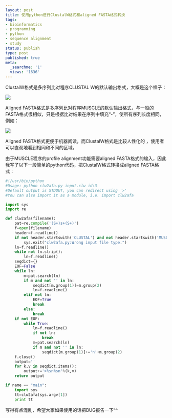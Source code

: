 ```yaml
---
layout: post
title: 使用python进行ClustalW格式和aligned FASTA格式转换
tags:
- bioinformatics
- programming
- python
- sequence alignment
- study
status: publish
type: post
published: true
meta:
  _searchme: '1'
  views: '1636'
---
```

ClustalW格式是多序列比对程序CLUSTAL W的默认输出格式，大概是这个样子：

![](/images/2010/07/clw.jpg)

Aligned FASTA格式是多序列比对程序MUSCLE的默认输出格式，与一般的FASTA格式很相似，只是根据比对结果在序列中填充“-”，使所有序列长度相同，例如：

![](http://azaleasays.files.wordpress.com/2008/06/afa.jpg)

Aligned FASTA格式更便于机器阅读，而ClustalW格式是比较人性化的 ，使用者可以直观地看到相同和不同的区域。

由于MUSCLE程序的profile alignment功能需要aligned FASTA格式的输入，因此我写了以下一段简单的python代码，把ClustalW格式转换成aligned FASTA格式：

```python
#!/usr/bin/python
#Usage: python clw2afa.py input.clw id:3
#Default output is STDOUT, you can redirect using '>'
#You can also import it as a module, i.e. import clw2afa

import sys
import re

def clw2afa(filename):
    pat=re.compile('(S+)s+(S+)')
    f=open(filename)
    header=f.readline()
    if not header.startswith('CLUSTAL') and not header.startswith('MUSCLE'):
        sys.exit("clw2afa.py:Wrong input file type.")
    ln=f.readline()
    while not ln.strip():
        ln=f.readline()
    seqdict={}
    EOF=False
    while ln:
        m=pat.search(ln)   
        if m and not '' in ln: 
            seqdict[m.group(1)]=m.group(2)
            ln=f.readline()
        elif not ln:
            EOF=True
            break
        else:
            break
    if not EOF:
        while True:
            ln=f.readline()
            if not ln:
                break
            m=pat.search(ln)
            if m and not '' in ln:
                seqdict[m.group(1)]+='n'+m.group(2)
    f.close()
    output=''
    for k,v in seqdict.items():
        output+='>%sn%sn'%(k,v)
    return output

if name == "main":
    import sys
    tt=clw2afa(sys.argv[1])
    print tt
```

写得有点混乱，希望大家如果使用的话把BUG报告一下^^
